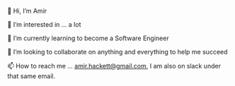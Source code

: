 👋 Hi, I’m Amir

👀 I’m interested in ... a lot

🌱 I’m currently learning to become a Software Engineer 

💞️ I’m looking to collaborate on anything and everything to help me succeed

📫 How to reach me ... amir.hackett@gmail.com, I am also on slack under that same email.
